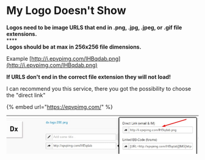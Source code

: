 # My Logo Doesn't Show

**Logos need to be image URLS that end in .png, .jpg, .jpeg, or .gif file extensions.**\
****\
**Logos should be at max in 256x256 file dimensions.**

Example [http://i.epvpimg.com/lHBqdab.png](http://i.epvpimg.com/lHBqdab.png)

**If URLS don't end in the correct file extension they will not load!**

I can recommend you this service, there you got the possibility to choose the "direct link"

{% embed url="https://epvpimg.com/" %}

![](<../../.gitbook/assets/image (26).png>)
